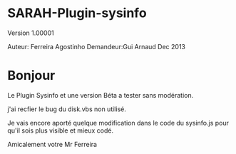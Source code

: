 SARAH-Plugin-sysinfo
====================
Version 1.00001

Auteur: Ferreira Agostinho
Demandeur:Gui Arnaud
Dec 2013


Bonjour
=====================

Le Plugin Sysinfo et une version Béta a tester sans modération.

j'ai recfier le bug du disk.vbs non utilisé.

Je vais encore aporté quelque modification dans le code du sysinfo.js pour qu'il sois plus visible et mieux codé.

Amicalement votre
Mr Ferreira

